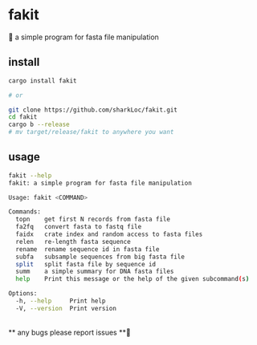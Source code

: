 # fakit
🦀 a simple program for fasta file manipulation 

## install

```bash
cargo install fakit

# or 

git clone https://github.com/sharkLoc/fakit.git
cd fakit
cargo b --release
# mv target/release/fakit to anywhere you want 
```





## usage

```bash
fakit --help
fakit: a simple program for fasta file manipulation

Usage: fakit <COMMAND>

Commands:
  topn    get first N records from fasta file
  fa2fq   convert fasta to fastq file
  faidx   crate index and random access to fasta files
  relen   re-length fasta sequence
  rename  rename sequence id in fasta file
  subfa   subsample sequences from big fasta file
  split   split fasta file by sequence id
  summ    a simple summary for DNA fasta files
  help    Print this message or the help of the given subcommand(s)

Options:
  -h, --help     Print help
  -V, --version  Print version
```

<br>
** any bugs please report issues **💖
